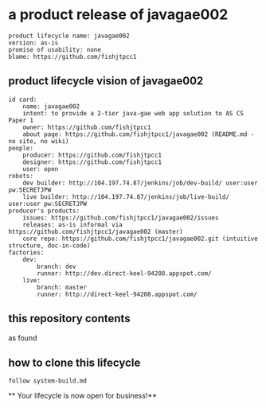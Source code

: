 # a product release of javagae002

    product lifecycle name: javagae002
    version: as-is
    promise of usability: none
    blame: https://github.com/fishjtpcc1


## product lifecycle vision of javagae002

    id card:
        name: javagae002
        intent: to provide a 2-tier java-gae web app solution to AS CS Paper 1
        owner: https://github.com/fishjtpcc1
        about page: https://github.com/fishjtpcc1/javagae002 (README.md - no site, no wiki)
    people:
        producer: https://github.com/fishjtpcc1
        designer: https://github.com/fishjtpcc1
        user: open
    robots:
        dev builder: http://104.197.74.87/jenkins/job/dev-build/ user:user pw:SECRETJPW
        live builder: http://104.197.74.87/jenkins/job/live-build/ user:user pw:SECRETJPW
    producer's products:
        issues: https://github.com/fishjtpcc1/javagae002/issues
        releases: as-is informal via https://github.com/fishjtpcc1/javagae002 (master)
        core repo: https://github.com/fishjtpcc1/javagae002.git (intuitive structure, doc-in-code)
    factories:
        dev:
            branch: dev 
            runner: http://dev.direct-keel-94208.appspot.com/
        live:
            branch: master
            runner: http://direct-keel-94208.appspot.com/

## this repository contents
as found


## how to clone this lifecycle

    follow system-build.md

** Your lifecycle is now open for business!**
